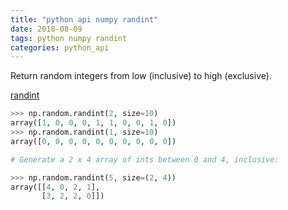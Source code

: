 ```yaml
---
title: "python api numpy randint"
date: 2018-08-09
tags: python numpy randint
categories: python_api
---
```


Return random integers from low (inclusive) to high (exclusive).

[randint](http://devdocs.io/numpy~1.13/generated/numpy.random.randint)

```python
>>> np.random.randint(2, size=10)
array([1, 0, 0, 0, 1, 1, 0, 0, 1, 0])
>>> np.random.randint(1, size=10)
array([0, 0, 0, 0, 0, 0, 0, 0, 0, 0])

# Generate a 2 x 4 array of ints between 0 and 4, inclusive:

>>> np.random.randint(5, size=(2, 4))
array([[4, 0, 2, 1],
       [3, 2, 2, 0]])
```
